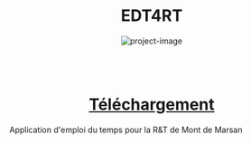 <h1 align="center" id="title">EDT4RT</h1>

<p align="center"><img src="https://media.licdn.com/dms/image/C4D0BAQGRkz8zjRd5VQ/company-logo_200_200/0/1631365657758/iut_reseaux_telecoms_logo?e=2147483647&amp;v=beta&amp;t=Hn_G0xDTVxFOeBOXnNAARFALcn4c4St1Uf4UUh_-AYM" alt="project-image">
  
  <br><br>
  <a href="https://play.google.com/store/apps/details?id=ionic.edt4rt"><h1 align="center" id="title">Téléchargement</h1></a>
</p>


<p id="description">Application d'emploi du temps pour la R&amp;T de Mont de Marsan</p>
